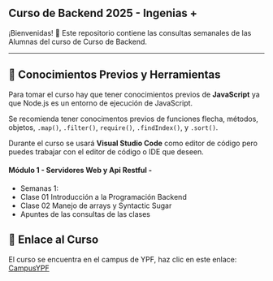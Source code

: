 ## Curso de Backend 2025 - Ingenias +

¡Bienvenidas! 👋 Este repositorio contiene las consultas semanales de las Alumnas del curso de Curso de Backend.

---

## 🔸 Conocimientos Previos y Herramientas

Para tomar el curso hay que tener conocimientos previos de **JavaScript** ya que Node.js es un entorno de ejecución de JavaScript.

Se recomienda tener conocimentos previos de funciones flecha, métodos, objetos, `.map()`, `.filter()`, `require()`, `.findIndex()`, y `.sort()`.

Durante el curso se usará **Visual Studio Code** como editor de código pero puedes trabajar con el editor de código o IDE que deseen.

#### Módulo 1 - Servidores Web y Api Restful -

- Semanas 1:
- Clase 01 Introducción a la Programación Backend
- Clase 02 Manejo de arrays y Syntactic Sugar
- Apuntes de las consultas de las clases

## 🔸 Enlace al Curso

El curso se encuentra en el campus de YPF, haz clic en este enlace: [CampusYPF](https://campus.educalabs.org/course/view.php?id=865)
